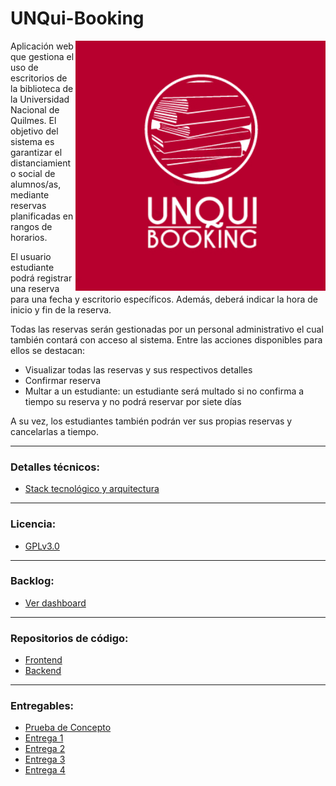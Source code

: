 # UNQui-Booking

<img align="right" width="400" height="400" src="/logo.jpg" alt="logo"/>

 
Aplicación web que gestiona el uso de escritorios de la biblioteca de la Universidad Nacional de Quilmes. El objetivo del sistema es garantizar el distanciamiento social de alumnos/as, mediante reservas planificadas en rangos de horarios.

El usuario estudiante podrá registrar una reserva para una fecha y escritorio específicos. Además, deberá indicar la hora de inicio y fin de la reserva. 

Todas las reservas serán gestionadas por un personal administrativo el cual también contará con acceso al sistema. Entre las acciones disponibles para ellos se destacan:

  - Visualizar todas las reservas y sus respectivos detalles
  - Confirmar reserva
  - Multar a un estudiante: un estudiante será multado si no confirma a tiempo su reserva y no podrá reservar por siete días

A su vez, los estudiantes también podrán ver sus propias reservas y cancelarlas a tiempo.

***
### Detalles técnicos: 
- [Stack tecnológico y arquitectura](https://github.com/Unqui-Booking/Documentation/wiki/Detalles-t%C3%A9cnicos)

***

### Licencia: 
- [GPLv3.0](https://choosealicense.com/licenses/gpl-3.0/)

***

### Backlog: 
- [Ver dashboard](https://trello.com/b/VmADg9jL/unqui-booking)

***

### Repositorios de código:
- [Frontend](https://github.com/Unqui-Booking/Frontend)
- [Backend](https://github.com/Unqui-Booking/Backend)

***

###  Entregables:
- [Prueba de Concepto](https://github.com/Unqui-Booking/Documentation/wiki/Prueba-de-Concepto)
- [Entrega 1](https://github.com/Unqui-Booking/Documentation/wiki/Entrega-1)
- [Entrega 2](https://github.com/Unqui-Booking/Documentation/wiki/Entrega-2)
- [Entrega 3](https://github.com/Unqui-Booking/Documentation/wiki/Entrega-3)
- [Entrega 4](https://github.com/Unqui-Booking/Documentation/wiki/Entrega-4)

